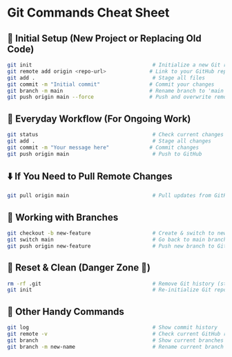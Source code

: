 
# Git Commands Cheat Sheet

## 🔁 Initial Setup (New Project or Replacing Old Code)
```bash
git init                                       # Initialize a new Git repo  
git remote add origin <repo-url>              # Link to your GitHub repo  
git add .                                      # Stage all files  
git commit -m "Initial commit"                # Commit your changes  
git branch -m main                            # Rename branch to 'main'  
git push origin main --force                  # Push and overwrite remote main branch  
````

## 🔄 Everyday Workflow (For Ongoing Work)

```bash
git status                                     # Check current changes  
git add .                                      # Stage all changes  
git commit -m "Your message here"             # Commit changes  
git push origin main                           # Push to GitHub  
```

## ⬇️ If You Need to Pull Remote Changes

```bash
git pull origin main                           # Pull updates from GitHub  
```

## 🌿 Working with Branches

```bash
git checkout -b new-feature                    # Create & switch to new branch  
git switch main                                # Go back to main branch  
git push origin new-feature                    # Push new branch to GitHub  
```

## 🧹 Reset & Clean (Danger Zone 🚨)

```bash
rm -rf .git                                    # Remove Git history (start over)  
git init                                       # Re-initialize Git repo  
```

## 🔧 Other Handy Commands

```bash
git log                                        # Show commit history  
git remote -v                                  # Check current GitHub remote  
git branch                                     # Show current branches  
git branch -m new-name                         # Rename current branch  
```


